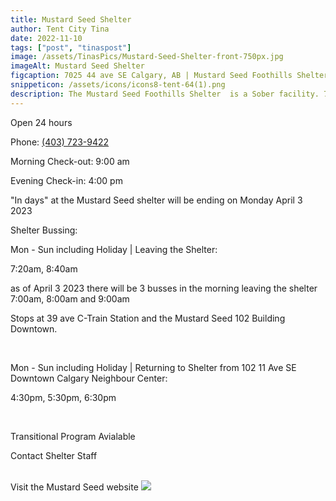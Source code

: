 ```yaml
---
title: Mustard Seed Shelter
author: Tent City Tina
date: 2022-11-10
tags: ["post", "tinaspost"]
image: /assets/TinasPics/Mustard-Seed-Shelter-front-750px.jpg
imageAlt: Mustard Seed Shelter
figcaption: 7025 44 ave SE Calgary, AB | Mustard Seed Foothills Shelter 
snippeticon: /assets/icons/icons8-tent-64(1).png
description: The Mustard Seed Foothills Shelter  is a Sober facility. 7025 44 ave SE Calgary, AB T2C 4E8
---
```

<p class="subHeader">
Open 24 hours
</p>
Phone: <a href="tel:403-723-9422">(403) 723-9422</a>

Morning Check-out: 9:00 am

Evening Check-in: 4:00 pm

<div class="post__body">

<p class="atten">
"In days" at the Mustard Seed shelter will be ending on Monday April 3 2023
</p>

<p class="subHeader">
Shelter Bussing:
</p>

<p>
Mon - Sun including Holiday | Leaving the Shelter: 
</p>
<p>
7:20am, 8:40am
</p>
<p class="atten">
as of April 3 2023 there will be 3 busses in the morning leaving the shelter 7:00am, 8:00am and 9:00am
</p>
<p>
Stops at 39 ave C-Train Station and the Mustard Seed 102 Building Downtown.
</p>
<br>
<p>
Mon - Sun including Holiday | Returning to Shelter from 102 11 Ave SE Downtown Calgary Neighbour Center:
</p>
<p>
4:30pm, 5:30pm, 6:30pm
</p>

<br>

<p class="subHeader">
Transitional Program Avialable
</p>
<p>
Contact Shelter Staff
</p>

<br>
<div class="post__link">
Visit the Mustard Seed website
<a class="" href="https://theseed.ca" target="_blank"><img src="/assets/TinasPics/Mustard Seed Logo.jpg"></a>
</div>